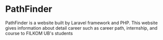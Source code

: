 # PathFinder
PathFinder is a website built by Laravel framework and PHP. This website gives information about detail career such as career path, internship, and course to FILKOM UB's students
